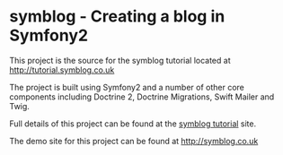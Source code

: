 symblog - Creating a blog in Symfony2
=====================================

This project is the source for the symblog tutorial located at
http://tutorial.symblog.co.uk

The project is built using Symfony2 and a number of other core components including
Doctrine 2, Doctrine Migrations, Swift Mailer and Twig.

Full details of this project can be found at the
[symblog tutorial](http://tutorial.symblog.co.uk) site.

The demo site for this project can be found at http://symblog.co.uk